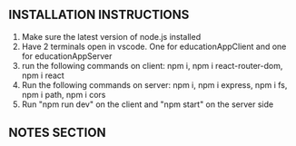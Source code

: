 INSTALLATION INSTRUCTIONS
-------------------------


1) Make sure the latest version of node.js installed
2) Have 2 terminals open in vscode. One for educationAppClient and one for educationAppServer
3) run the following commands on client:
npm i, 
npm i react-router-dom,
npm i react
4) Run the following commands on server:
npm i,
npm i express,
npm i fs,
npm i path,
npm i cors
5) Run "npm run dev" on the client and "npm start" on the server side
   
NOTES SECTION
-------------
